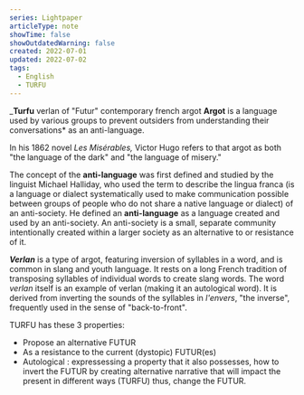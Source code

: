 ```yaml
---
series: Lightpaper
articleType: note
showTime: false
showOutdatedWarning: false
created: 2022-07-01
updated: 2022-07-02
tags:
  - English
  - TURFU
---
```

_**Turfu** 
verlan of "Futur" contemporary french argot 
**Argot** is a language used by various groups to prevent outsiders from understanding their conversations* as an anti-language.

In his 1862 novel _Les Misérables,_ Victor Hugo refers to that argot as both "the language of the dark" and "the language of misery."

The concept of the **anti-language** was first defined and studied by the linguist Michael Halliday, who used the term to describe the lingua franca (is a language or dialect systematically used to make communication possible between groups of people who do not share a native language or dialect) of an anti-society. He defined an **anti-language** as a language created and used by an anti-society. An anti-society is a small, separate community intentionally created within a larger society as an alternative to or resistance of it.

_**Verlan**_ is a type of argot, featuring inversion of syllables in a word, and is common in slang and youth language. It rests on a long French tradition of transposing syllables of individual words to create slang words. The word _verlan_ itself is an example of verlan (making it an autological word). It is derived from inverting the sounds of the syllables in _l'envers_, "the inverse", frequently used in the sense of "back-to-front". 

TURFU has these 3 properties:
- Propose an alternative FUTUR
- As a resistance to the current (dystopic) FUTUR(es)
- Autological : expressessing a property that it also possesses, how to invert the FUTUR by creating alternative narrative that will impact the present in different ways (TURFU) thus, change the FUTUR.